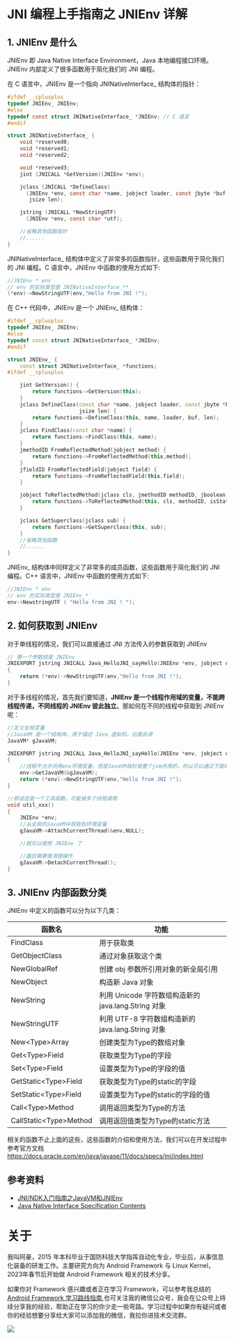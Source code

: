 # JNI 编程上手指南之 JNIEnv 详解

## 1. JNIEnv 是什么

JNIEnv 即 Java Native Interface Environment，Java 本地编程接口环境。JNIEnv 内部定义了很多函数用于简化我们的 JNI 编程。

在 C 语言中，JNIEnv 是一个指向 JNINativeInterface_ 结构体的指针：

```c
#ifdef __cplusplus
typedef JNIEnv_ JNIEnv;
#else
typedef const struct JNINativeInterface_ *JNIEnv; // C 语言
#endif

struct JNINativeInterface_ {
    void *reserved0;
    void *reserved1;
    void *reserved2;

    void *reserved3;
    jint (JNICALL *GetVersion)(JNIEnv *env);

    jclass (JNICALL *DefineClass)
      (JNIEnv *env, const char *name, jobject loader, const jbyte *buf,
       jsize len);

    jstring (JNICALL *NewStringUTF)
      (JNIEnv *env, const char *utf);

    //省略其他函数指针
    //......
}
```

JNINativeInterface_ 结构体中定义了非常多的函数指针，这些函数用于简化我们的 JNI 编程。C 语言中，JNIEnv 中函数的使用方式如下:

```c
//JNIEnv * env
// env 的实际类型是 JNINativeInterface_**
(*env)->NewStringUTF(env,"Hello from JNI !");
```


在 C++ 代码中，JNIEnv 是一个 JNIEnv_ 结构体：

```c++
#ifdef __cplusplus
typedef JNIEnv_ JNIEnv;
#else
typedef const struct JNINativeInterface_ *JNIEnv; 
#endif

struct JNIEnv_ {
    const struct JNINativeInterface_ *functions;
#ifdef __cplusplus

    jint GetVersion() {
        return functions->GetVersion(this);
    }
    jclass DefineClass(const char *name, jobject loader, const jbyte *buf,
                       jsize len) {
        return functions->DefineClass(this, name, loader, buf, len);
    }
    jclass FindClass(const char *name) {
        return functions->FindClass(this, name);
    }
    jmethodID FromReflectedMethod(jobject method) {
        return functions->FromReflectedMethod(this,method);
    }
    jfieldID FromReflectedField(jobject field) {
        return functions->FromReflectedField(this,field);
    }

    jobject ToReflectedMethod(jclass cls, jmethodID methodID, jboolean isStatic) {
        return functions->ToReflectedMethod(this, cls, methodID, isStatic);
    }

    jclass GetSuperclass(jclass sub) {
        return functions->GetSuperclass(this, sub);
    }
    //省略其他函数
    //......
}
```

JNIEnv_ 结构体中同样定义了非常多的成员函数，这些函数用于简化我们的 JNI 编程。C++ 语言中，JNIEnv 中函数的使用方式如下:

```c
//JNIEnv * env
// env 的实际类型是 JNIEnv_*
env->NewstringUTF ( "Hello from JNI ! ");
```

## 2. 如何获取到 JNIEnv

对于单线程的情况，我们可以直接通过 JNI 方法传入的参数获取到 JNIEnv


```c
// 第一个参数就是 JNIEnv
JNIEXPORT jstring JNICALL Java_HelloJNI_sayHello(JNIEnv *env, jobject obj)
{
    return (*env)->NewStringUTF(env,"Hello from JNI !");
}
```

对于多线程的情况，首先我们要知道，**JNIEnv 是一个线程作用域的变量，不能跨线程传递，不同线程的 JNIEnv 彼此独立**。那如何在不同的线程中获取到 JNIEnv 呢：

```c
//定义全局变量
//JavaVM 是一个结构体，用于描述 Java 虚拟机，后面会讲
JavaVM* gJavaVM;

JNIEXPORT jstring JNICALL Java_HelloJNI_sayHello(JNIEnv *env, jobject obj)
{   
    //线程不允许共用env环境变量，但是JavaVM指针是整个jvm共用的，所以可以通过下面的方法保存JavaVM指针，在线程中使用
    env->GetJavaVM(&gJavaVM);
    return (*env)->NewStringUTF(env,"Hello from JNI !");
}

//假设这是一个工具函数，可能被多个线程调用
void util_xxx()
{
    JNIEnv *env;
    //从全局的JavaVM中获取到环境变量
    gJavaVM->AttachCurrentThread(&env,NULL);

    //就可以使用 JNIEnv 了

    //最后需要做清理操作
    gJavaVM->DetachCurrentThread();
}
```


## 3. JNIEnv 内部函数分类

JNIEnv 中定义的函数可以分为以下几类：

|   函数名   |              功能                |
| --------- | -------------------------------- |
| FindClass | 用于获取类 |
| GetObjectClass | 通过对象获取这个类 |
| NewGlobalRef | 创建 obj 参数所引用对象的新全局引用 |
| NewObject | 构造新 Java 对象 |
| NewString | 利用 Unicode 字符数组构造新的 java.lang.String 对象 |
| NewStringUTF | 利用 UTF-8 字符数组构造新的 java.lang.String 对象 |
| New\<Type>Array | 创建类型为Type的数组对象 |
| Get\<Type>Field | 获取类型为Type的字段 |
| Set\<Type>Field | 设置类型为Type的字段的值 |
| GetStatic\<Type>Field | 获取类型为Type的static的字段 |
| SetStatic\<Type>Field | 设置类型为Type的static的字段的值 |
| Call\<Type>Method | 调用返回类型为Type的方法 |
| CallStatic\<Type>Method | 调用返回值类型为Type的static方法 |

相关的函数不止上面的这些，这些函数的介绍和使用方法，我们可以在开发过程中参考官方文档
 https://docs.oracle.com/en/java/javase/11/docs/specs/jni/index.html


## 参考资料

* [JNI/NDK入门指南之JavaVM和JNIEnv](https://blog.csdn.net/tkwxty/article/details/103539392)
* [Java Native Interface Specification Contents](https://docs.oracle.com/en/java/javase/11/docs/specs/jni/index.html)



# 关于

我叫阿豪，2015 年本科毕业于国防科技大学指挥自动化专业，毕业后，从事信息化装备的研发工作。主要研究方向为 Android Framework 与 Linux Kernel，2023年春节后开始做 Android Framework 相关的技术分享。

如果你对 Framework 感兴趣或者正在学习 Framework，可以参考我总结的[Android Framework 学习路线指南](https://github.com/yuandaimaahao/AndroidFrameworkTutorial),也可关注我的微信公众号，我会在公众号上持续分享我的经验，帮助正在学习的你少走一些弯路。学习过程中如果你有疑问或者你的经验想要分享给大家可以添加我的微信，我拉你进技术交流群。

![](https://gitee.com/stingerzou/pic-bed/raw/master/img/4e7348e352774883ecb19ab021d6cee.jpg)